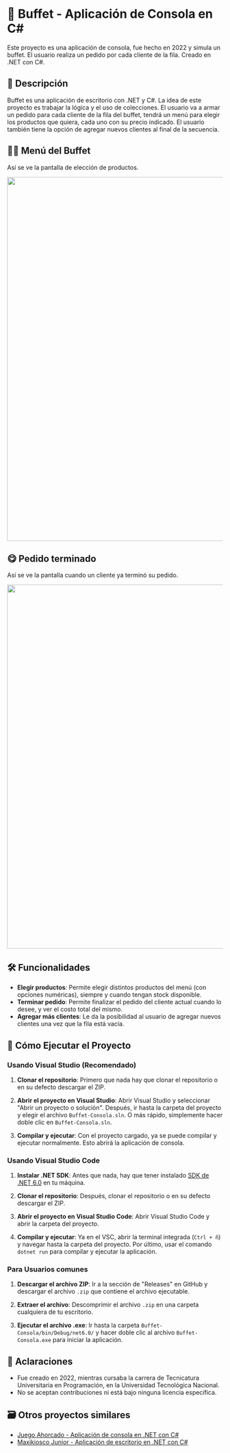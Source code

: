 # 🍕 Buffet - Aplicación de Consola en C#

Este proyecto es una aplicación de consola, fue hecho en 2022 y simula un buffet. El usuario realiza un pedido por cada cliente de la fila. Creado en .NET con C#.

## 📘 Descripción

Buffet es una aplicación de escritorio con .NET y C#. La idea de este proyecto es trabajar la lógica y el uso de colecciones. El usuario va a armar un pedido para cada cliente de la fila del buffet, tendrá un menú para elegir los productos que quiera, cada uno con su precio indicado. El usuario también tiene la opción de agregar nuevos clientes al final de la secuencia.

## 👨‍💻 Menú del Buffet

Así se ve la pantalla de elección de productos.

<img src="https://github.com/user-attachments/assets/a1738723-02e6-42a2-bb91-c74ac818350c" width="850"/>

## 😋 Pedido terminado

Así se ve la pantalla cuando un cliente ya terminó su pedido.

<img src="https://github.com/user-attachments/assets/ed96b4bd-b7ae-469c-bbd5-e717f5416ebe" width="850"/>

## 🛠️ Funcionalidades

- **Elegir productos**: Permite elegir distintos productos del menú (con opciones numéricas), siempre y cuando tengan stock disponible. 
- **Terminar pedido**: Permite finalizar el pedido del cliente actual cuando lo desee, y ver el costo total del mismo.
- **Agregar más clientes**: Le da la posibilidad al usuario de agregar nuevos clientes una vez que la fila está vacía.

## 🚀 Cómo Ejecutar el Proyecto

### Usando Visual Studio (Recomendado)

1. **Clonar el repositorio**: Primero que nada hay que clonar el repositorio o en su defecto descargar el ZIP.
   
2. **Abrir el proyecto en Visual Studio**: Abrir Visual Studio y seleccionar "Abrir un proyecto o solución". Después, ir hasta la carpeta del proyecto y elegir el archivo `Buffet-Consola.sln`. O más rápido, simplemente hacer doble clic en `Buffet-Consola.sln`.

3. **Compilar y ejecutar**: Con el proyecto cargado, ya se puede compilar y ejecutar normalmente. Esto abrirá la aplicación de consola.

### Usando Visual Studio Code

1. **Instalar .NET SDK**: Antes que nada, hay que tener instalado [SDK de .NET 6.0](https://dotnet.microsoft.com/download/dotnet/6.0) en tu máquina.

2. **Clonar el repositorio**: Después, clonar el repositorio o en su defecto descargar el ZIP.

3. **Abrir el proyecto en Visual Studio Code**: Abrir Visual Studio Code y abrir la carpeta del proyecto.

4. **Compilar y ejecutar**: Ya en el VSC, abrir la terminal integrada (`Ctrl + ñ`) y navegar hasta la carpeta del proyecto. Por último, usar el comando `dotnet run` para compilar y ejecutar la aplicación.

### Para Usuarios comunes

1. **Descargar el archivo ZIP**: Ir a la sección de "Releases" en GitHub y descargar el archivo `.zip` que contiene el archivo ejecutable.

2. **Extraer el archivo**: Descomprimir el archivo `.zip` en una carpeta cualquiera de tu escritorio.

3. **Ejecutar el archivo .exe**: Ir hasta la carpeta `Buffet-Consola/bin/Debug/net6.0/` y hacer doble clic al archivo `Buffet-Consola.exe` para iniciar la aplicación.

## 📌 Aclaraciones
- Fue creado en 2022, mientras cursaba la carrera de Tecnicatura Universitaria en Programación, en la Universidad Tecnológica Nacional.
- No se aceptan contribuciones ni está bajo ninguna licencia específica.

## 🗃️ Otros proyectos similares
- [Juego Ahorcado - Aplicación de consola en .NET con C#](https://github.com/Leumig/CSharp-Ahorcado-Consola)
- [Maxikiosco Junior - Aplicación de escritorio en .NET con C#](https://github.com/Leumig/CSharp-.NET-Kiosco-Junior)
